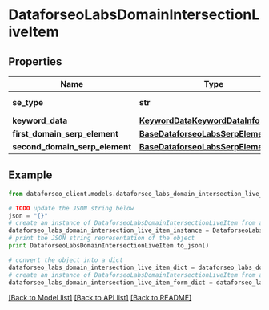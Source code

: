 # DataforseoLabsDomainIntersectionLiveItem


## Properties

Name | Type | Description | Notes
------------ | ------------- | ------------- | -------------
**se_type** | **str** | search engine type | [optional] 
**keyword_data** | [**KeywordDataKeywordDataInfo**](KeywordDataKeywordDataInfo.md) |  | [optional] 
**first_domain_serp_element** | [**BaseDataforseoLabsSerpElementItem**](BaseDataforseoLabsSerpElementItem.md) |  | [optional] 
**second_domain_serp_element** | [**BaseDataforseoLabsSerpElementItem**](BaseDataforseoLabsSerpElementItem.md) |  | [optional] 

## Example

```python
from dataforseo_client.models.dataforseo_labs_domain_intersection_live_item import DataforseoLabsDomainIntersectionLiveItem

# TODO update the JSON string below
json = "{}"
# create an instance of DataforseoLabsDomainIntersectionLiveItem from a JSON string
dataforseo_labs_domain_intersection_live_item_instance = DataforseoLabsDomainIntersectionLiveItem.from_json(json)
# print the JSON string representation of the object
print DataforseoLabsDomainIntersectionLiveItem.to_json()

# convert the object into a dict
dataforseo_labs_domain_intersection_live_item_dict = dataforseo_labs_domain_intersection_live_item_instance.to_dict()
# create an instance of DataforseoLabsDomainIntersectionLiveItem from a dict
dataforseo_labs_domain_intersection_live_item_form_dict = dataforseo_labs_domain_intersection_live_item.from_dict(dataforseo_labs_domain_intersection_live_item_dict)
```
[[Back to Model list]](../README.md#documentation-for-models) [[Back to API list]](../README.md#documentation-for-api-endpoints) [[Back to README]](../README.md)


